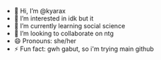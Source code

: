 - 👋 Hi, I’m @kyarax
- 👀 I’m interested in idk but it
- 🌱 I’m currently learning social science
- 💞️ I’m looking to collaborate on ntg
- 😄 Pronouns: she/her
- ⚡ Fun fact: gwh gabut, so i'm trying main github
  

<!---
kyarax/kyarax is a ✨ special ✨ repository because its `README.md` (this file) appears on your GitHub profile.
You can click the Preview link to take a look at your changes.
--->
